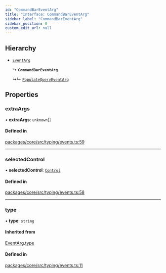```yaml
---
id: "CommandBarEventArg"
title: "Interface: CommandBarEventArg"
sidebar_label: "CommandBarEventArg"
sidebar_position: 0
custom_edit_url: null
---
```


## Hierarchy

- [`EventArg`](EventArg.md)

  ↳ **`CommandBarEventArg`**

  ↳↳ [`PopulateQueryEventArg`](PopulateQueryEventArg.md)

## Properties

### extraArgs

• **extraArgs**: `unknown`[]

#### Defined in

[packages/core/src/typing/events.ts:59](https://github.com/primno/primno/blob/21aeb72/packages/core/src/typing/events.ts#L59)

___

### selectedControl

• **selectedControl**: [`Control`](../modules.md#control)

#### Defined in

[packages/core/src/typing/events.ts:58](https://github.com/primno/primno/blob/21aeb72/packages/core/src/typing/events.ts#L58)

___

### type

• **type**: `string`

#### Inherited from

[EventArg](EventArg.md).[type](EventArg.md#type)

#### Defined in

[packages/core/src/typing/events.ts:11](https://github.com/primno/primno/blob/21aeb72/packages/core/src/typing/events.ts#L11)
